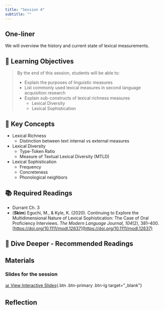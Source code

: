 ```yaml
---
title: "Session 4"
subtitle: ""
---
```


## One-liner

We will overview the history and current state of lexical measurements.

## 🎯 Learning Objectives

> By the end of this session, students will be able to:
> 
> - Explain the purposes of linguistic measures 
> - List commonly used lexical measures in second language acquisition research
> - Explain sub-constructs of lexical richness measures
>    - Lexical Diversity
>    - Lexical Sophistication


## 🔑 Key Concepts

- Lexical Richness
    - Distinction between text internal vs external measures
- Lexical Diversity
    - Type-Token Ratio
    - Measure of Textual Lexical Diversity (MTLD)
- Lexical Sophistication
    - Frequency
    - Concreteness
    - Phonological neighbors

## 📚 Required Readings

- Durrant Ch. 3
- (**Skim**) Eguchi, M., & Kyle, K. (2020). Continuing to Explore the Multidimensional Nature of Lexical Sophistication: The Case of Oral Proficiency Interviews. _The Modern Language Journal, 104_(2), 381–400. [https://doi.org/10.1111/modl.12637](https://doi.org/10.1111/modl.12637)

## 🌊 Dive Deeper - Recommended Readings


## Materials

### Slides for the session

<div class="d-flex gap-2 mb-3">
  
[📊 View Interactive Slides](../../slides/session-4.html){.btn .btn-primary .btn-lg target="_blank"} 

</div> 


## Reflection


<!-- 
<iframe src="session1-intro/slides/slides.html" width="100%" height="600px" frameborder="0"></iframe>

[View slides in fullscreen](session1-intro/slides/slides.html){target="_blank"} -->
